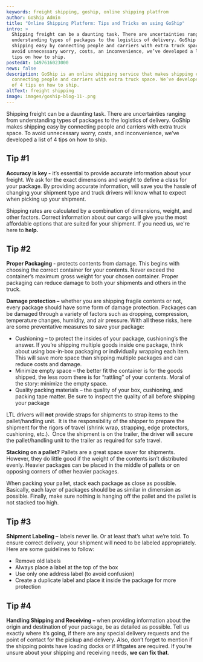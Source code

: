 ```yaml
---
keywords: freight shipping, goship, online shipping platfrom
author: GoShip Admin
title: "Online Shipping Platform: Tips and Tricks on using GoShip"
intro: >
  Shipping freight can be a daunting task. There are uncertainties ranging from
  understanding types of packages to the logistics of delivery. GoShip makes
  shipping easy by connecting people and carriers with extra truck space. To
  avoid unnecessary worry, costs, an inconvenience, we’ve developed a list of 4
  tips on how to ship.
postedAt: 1497616023000
news: false
description: GoShip is an online shipping service that makes shipping easy by
  connecting people and carriers with extra truck space. We’ve developed a list
  of 4 tips on how to ship.
altText: freight shipping
image: images/goship-blog-11-.png
---
```

Shipping freight can be a daunting task. There are uncertainties ranging from understanding types of packages to the logistics of delivery. GoShip makes shipping easy by connecting people and carriers with extra truck space. To avoid unnecessary worry, costs, and inconvenience, we’ve developed a list of 4 tips on how to ship.

## **Tip #1** 

**Accuracy is key -** it’s essential to provide accurate information about your freight. We ask for the exact dimensions and weight to define a class for your package. By providing accurate information, will save you the hassle of changing your shipment type and truck drivers will know what to expect when picking up your shipment. 

Shipping rates are calculated by a combination of dimensions, weight, and other factors. Correct information about our cargo will give you the most affordable options that are suited for your shipment. If you need us, we're here to **help.**

## **Tip #2** 

**Proper Packaging -** protects contents from damage. This begins with choosing the correct container for your contents. Never exceed the container’s maximum gross weight for your chosen container. Proper packaging can reduce damage to both your shipments and others in the truck. 

**Damage protection –** whether you are shipping fragile contents or not, every package should have some form of damage protection. Packages can be damaged through a variety of factors such as dropping, compression, temperature changes, humidity, and air pressure. With all these risks, here are some preventative measures to save your package:

* Cushioning – to protect the insides of your package, cushioning’s the answer. If you’re shipping multiple goods inside one package, think about using box-in-box packaging or individually wrapping each item. This will save more space than shipping multiple packages and can reduce costs and damage.
* Minimize empty space – the better fit the container is for the goods shipped, the less room there is for “rattling” of your contents. Moral of the story: minimize the empty space.
* Quality packing materials – the quality of your box, cushioning, and packing tape matter. Be sure to inspect the quality of all before shipping your package

LTL drivers will **not** provide straps for shipments to strap items to the pallet/handling unit.  It is the responsibility of the shipper to prepare the shipment for the rigors of travel (shrink wrap, strapping, edge protectors, cushioning, etc.).  Once the shipment is on the trailer, the driver will secure the pallet/handling unit to the trailer as required for safe travel. 

**Stacking on a pallet?** Pallets are a great space saver for shipments. However, they do little good if the weight of the contents isn’t distributed evenly. Heavier packages can be placed in the middle of pallets or on opposing corners of other heavier packages. 

When packing your pallet, stack each package as close as possible. Basically, each layer of packages should be as similar in dimension as possible. Finally, make sure nothing is hanging off the pallet and the pallet is not stacked too high.

## **Tip #3**

**Shipment Labeling –** labels never lie. Or at least that’s what we’re told. To ensure correct delivery, your shipment will need to be labeled appropriately. Here are some guidelines to follow:

* Remove old labels
* Always place a label at the top of the box
* Use only one address label (to avoid confusion)
* Create a duplicate label and place it inside the package for more protection

## **Tip #4**

**Handling Shipping and Receiving –** when providing information about the origin and destination of your package, be as detailed as possible. Tell us exactly where it’s going, if there are any special delivery requests and the point of contact for the pickup and delivery. Also, don’t forget to mention if the shipping points have loading docks or if liftgates are required. If you’re unsure about your shipping and receiving needs, **we can fix that**.